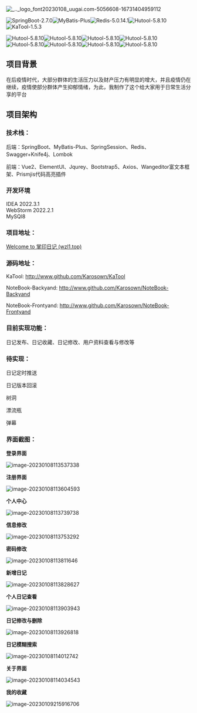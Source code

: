 ![_.._logo_font20230108_uugai.com-5056608-16731404959112](http://7n.cdn.wzl1.top/typora/img/_.._logo_font20230108_uugai.com-5056608-16731404959112.png)

![SpringBoot-2.7.0](https://img.shields.io/badge/SpringBoot-2.7.0-green)![MyBatis-Plus](https://img.shields.io/badge/MyBatisPlus-3.5.1-green)![Redis-5.0.14.1](https://img.shields.io/badge/Redis-5.0.14.1-green)![Hutool-5.8.10](https://img.shields.io/badge/Hutool-5.8.10-green)![KaTool-1.5.3](https://img.shields.io/badge/KaTool-1.5.3-green)

![Hutool-5.8.10](https://img.shields.io/badge/Vue-2.6.14-blue)![Hutool-5.8.10](https://img.shields.io/badge/ElementUI-2.15.12-blue)![Hutool-5.8.10](https://img.shields.io/badge/JQurey-3.6.3-blue)![Hutool-5.8.10](https://img.shields.io/badge/Bootstrap-5.2.3-blue)![Hutool-5.8.10](https://img.shields.io/badge/BootstrapVue-2.23.1-blue)![Hutool-5.8.10](https://img.shields.io/badge/Axios-1.2.1-blue)![Hutool-5.8.10](https://img.shields.io/badge/Wangeditor-5.1.23-blue)![Hutool-5.8.10](https://img.shields.io/badge/Prismjs-1.29.0-blue)

## 项目背景

在后疫情时代，大部分群体的生活压力以及财产压力有明显的增大，并且疫情仍在继续，疫情使部分群体产生抑郁情绪，为此，我制作了这个给大家用于日常生活分享的平台

## 项目架构

### 技术栈：

后端：SpringBoot、MyBatis-Plus、SpringSession、Redis、Swagger+Knife4j、Lombok

前端：Vue2、ElementUI、Jqurey、Bootstrap5、Axios、Wangeditor富文本框架、Prismjis代码高亮插件

### 开发环境

IDEA 2022.3.1<br>
WebStorm 2022.2.1<br>
MySQl8<br>

### 项目地址：

[Welcome to 掌印日记 (wzl1.top)](http://notebook.wzl1.top/Log)

### 源码地址：

KaTool: <a href="http://www.github.com/Karosown/KaTool">http://www.github.com/Karosown/KaTool</a>

NoteBook-Backyand: <a href="http://www.github.com/KarosownNoteBook-Backyand">http://www.github.com/Karosown/NoteBook-Backyand</a>

NoteBook-Frontyand: <a href="http://www.github.com/KarosownNoteBook-Frontyand">http://www.github.com/Karosown/NoteBook-Frontyand</a>

### 目前实现功能：

日记发布、日记收藏、日记修改、用户资料查看与修改等

### 待实现：

日记定时推送

日记版本回滚

树洞

漂流瓶

弹幕

### 界面截图：

**登录界面**

![image-20230108113537338](http://7n.cdn.wzl1.top/typora/img/image-20230108113537338.png)

**注册界面**

![image-20230108113604593](http://7n.cdn.wzl1.top/typora/img/image-20230108113604593.png)

**个人中心**

![image-20230108113739738](http://7n.cdn.wzl1.top/typora/img/image-20230108113739738.png)

**信息修改**

![image-20230108113753292](http://7n.cdn.wzl1.top/typora/img/image-20230108113753292.png)

**密码修改**

![image-20230108113811646](http://7n.cdn.wzl1.top/typora/img/image-20230108113811646.png)

**新增日记**

![image-20230108113828627](http://7n.cdn.wzl1.top/typora/img/image-20230108113828627.png)

**个人日记查看**

![image-20230108113903943](http://7n.cdn.wzl1.top/typora/img/image-20230108113903943.png)

**日记修改与删除**

![image-20230108113926818](http://7n.cdn.wzl1.top/typora/img/image-20230108113926818.png)

**日记模糊搜索**

![image-20230108114012742](http://7n.cdn.wzl1.top/typora/img/image-20230108114012742.png)

**关于界面**

![image-20230108114034543](http://7n.cdn.wzl1.top/typora/img/image-20230108114034543.png)

**我的收藏**

![image-20230109215916706](http://7n.cdn.wzl1.top/typora/img/image-20230109215916706.png)